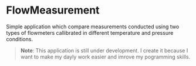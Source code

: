 # FlowMeasurement

Simple application which compare measurements conducted using two types of flowmeters callibrated in different temperature and pressure conditions.

> **Note**: This application is still under development. I create it because I want to make my dayly work easier and imrove my pogramming skills.
